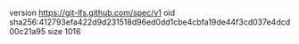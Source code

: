 version https://git-lfs.github.com/spec/v1
oid sha256:412793efa422d9d231518d96ed0dd1cbe4cbfa19de44f3cd037e4dcd00c21a95
size 1016
